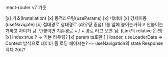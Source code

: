 react-router v7 기준

[x] 기초(Installation)
[x] 동적라우팅(useParams)
[x] 네비바
[x] 강제이동(useNavigate)
[x] 절대경로 상대경로 (라우팅 중첩)
/를 앞에 붙이는거하고 안붙이는거하고 차이가 큼. 안붙이면 기존경로 + / + 경로 라고 보면 됨. (Link의 relative 옵션)
[x] index:true ? -> 기본 라우팅?
[x] param ts호환
[ ] loader, useLoaderData => Context 방식으로 데이터 줌
로딩 페이지는? -> useNavigation의 state
Response 객체 처리?
